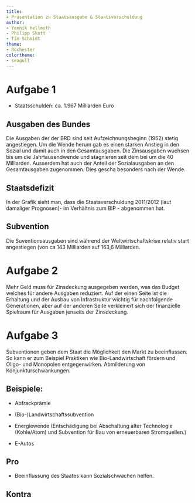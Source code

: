 ```yaml
---
title:
- Präsentation zu Staatsausgabe & Staatsverschuldung
author:
- Yannik Hellmuth
- Philipp Skott
- Tim Schmidt
theme:
- Rochester
colortheme:
- seagull 
---
```

# Aufgabe 1
- Staatsschulden: ca. 1.967 Milliarden Euro

## Ausgaben des Bundes
Die Ausgaben der der BRD sind seit Aufzeichnungsbeginn (1952) stetig angestiegen. Um die Wende herum gab es einen starken Anstieg in den Sozial und damit auch in den Gesamtausgaben. Die Zinsausgaben wuchsen bis um die Jahrtausendwende und stagnieren seit dem bei um die 40 Milliarden.
Ausserdem hat auch der Anteil der Sozialausgaben an den Gesamtausgaben zugenommen. Dies gescha besonders nach der Wende.

## Staatsdefizit
In der Grafik sieht man, dass die Staatsverschuldung 2011/2012 (laut damaliger Prognosen)- im Verhältnis zum BIP - abgenommen hat.

## Subvention
Die Suventionsausgaben sind während der Weltwirtschaftskrise relativ start angestiegen (von ca 143 Milliarden auf 163,6 Milliarden.

# Aufgabe 2
Mehr Geld muss für Zinsdeckung ausgegeben werden, was das Budget welches für andere Ausgaben reduziert. Auf der einen Seite ist die Erhaltung und der Ausbau von Infrastruktur wichtig für nachfolgende Generationen, aber auf der anderen Seite verkleinert sich der finanzielle Spielraum für Ausgaben jenseits der Zinsdeckung.

# Aufgabe 3
Subventionen geben dem Staat die Möglichkeit den Markt zu beeinflussen. So kann er zum Beispiel Praktiken wie Bio-Landwirtschaft fördern und Oligo- und Monopolen entgegenwirken.
Abmilderung von Konjunkturschwankungen.

## Beispiele:
- Abfrackprämie

- (Bio-)Landwirtschaftssubvention

- Energiewende (Entschädigung bei Abschaltung alter Technologie (Kohle/Atom) und Subvention für Bau von erneuerbaren Stromquellen.)

- E-Autos

## Pro
- Beeinflussung des Staates kann Sozialschwachen helfen.

## Kontra

